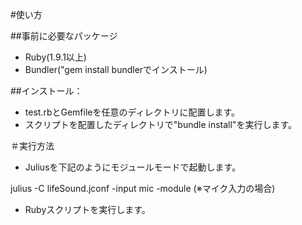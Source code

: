 #使い方

##事前に必要なパッケージ
- Ruby(1.9.1以上)
- Bundler("gem install bundlerでインストール)

##インストール：
- test.rbとGemfileを任意のディレクトリに配置します。
- スクリプトを配置したディレクトリで"bundle install"を実行します。

＃実行方法
- Juliusを下記のようにモジュールモードで起動します。

julius -C lifeSound.jconf -input mic -module
(※マイク入力の場合)

- Rubyスクリプトを実行します。 

